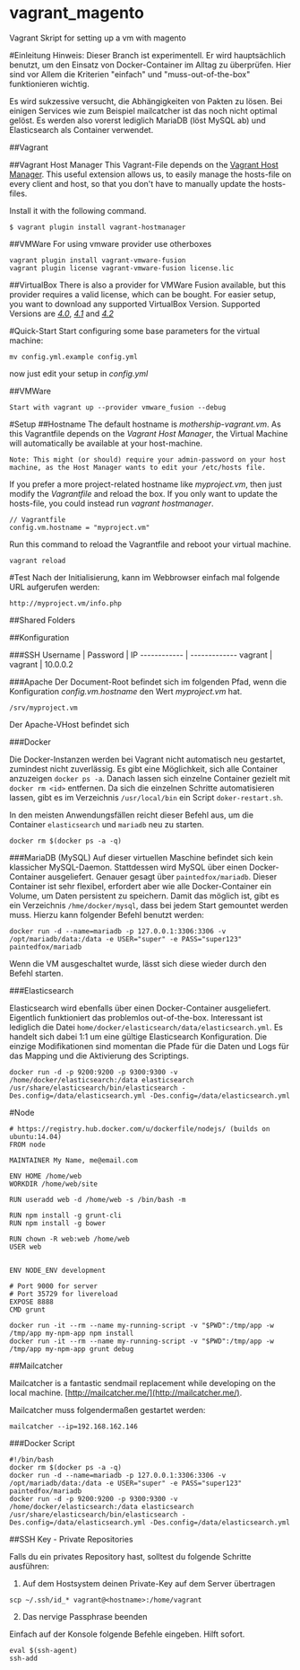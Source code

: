 vagrant_magento
===============

Vagrant Skript for setting up a vm with magento

#Einleitung
Hinweis: Dieser Branch ist experimentell. Er wird hauptsächlich benutzt, um den Einsatz von Docker-Container im Alltag zu überprüfen.
Hier sind vor Allem die Kriterien "einfach" und "muss-out-of-the-box" funktionieren wichtig.

Es wird sukzessive versucht, die Abhängigkeiten von Pakten zu lösen. Bei einigen Services wie zum Beispiel mailcatcher ist das noch nicht
optimal gelöst. Es werden also vorerst lediglich MariaDB (löst MySQL ab) und Elasticsearch als Container verwendet.

##Vagrant

##Vagrant Host Manager
This Vagrant-File depends on the [Vagrant Host Manager](https://github.com/smdahlen/vagrant-hostmanager). This useful extension allows us, to easily manage the hosts-file on every client and host, so that you don't have to manually update the hosts-files.

Install it with the following command.

```
$ vagrant plugin install vagrant-hostmanager
```
##VMWare
For using vmware provider use otherboxes

```
vagrant plugin install vagrant-vmware-fusion
vagrant plugin license vagrant-vmware-fusion license.lic 
```

##VirtualBox
There is also a provider for VMWare Fusion available, but this provider requires a valid license, which can be bought. For easier setup, you want to download any supported VirtualBox Version. Supported Versions are *[4.0](https://www.virtualbox.org/wiki/Download_Old_Builds_4_0)*, *[4.1](https://www.virtualbox.org/wiki/Download_Old_Builds_4_1)* and *[4.2](https://www.virtualbox.org/wiki/Download_Old_Builds_4_2)*

#Quick-Start
Start configuring some base parameters for the virtual machine:
```
mv config.yml.example config.yml
```
now just edit your setup in *config.yml*

##VMWare
```
Start with vagrant up --provider vmware_fusion --debug
```

#Setup
##Hostname
The default hostname is *mothership-vagrant.vm*. As this Vagrantfile depends on the *Vagrant Host Manager*, the Virtual Machine will automatically be available at your host-machine.

```
Note: This might (or should) require your admin-password on your host machine, as the Host Manager wants to edit your /etc/hosts file.
```
If you prefer a more project-related hostname like *myproject.vm*, then just modify the *Vagrantfile* and reload the box. If you only want to update the hosts-file, you could instead run *vagrant hostmanager*.

```
// Vagrantfile
config.vm.hostname = "myproject.vm"
```
Run this command to reload the Vagrantfile and reboot your virtual machine.

```
vagrant reload
```

#Test
Nach der Initialisierung, kann im Webbrowser einfach mal folgende URL aufgerufen werden:

```
http://myproject.vm/info.php
```


##Shared Folders

##Konfiguration

###SSH
Username | Password | IP
------------ | ------------- 
vagrant | vagrant | 10.0.0.2

###Apache
Der Document-Root befindet sich im folgenden Pfad, wenn die Konfiguration *config.vm.hostname* den Wert *myproject.vm* hat.

```
/srv/myproject.vm
```

Der Apache-VHost befindet sich 

###Docker

Die Docker-Instanzen werden bei Vagrant nicht automatisch neu gestartet, zumindest nicht zuverlässig. Es gibt eine Möglichkeit, sich
alle Container anzuzeigen ```docker ps -a```. Danach lassen sich einzelne Container gezielt mit ```docker rm <id>``` entfernen. Da
sich die einzelnen Schritte automatisieren lassen, gibt es im Verzeichnis ```/usr/local/bin``` ein Script ```doker-restart.sh```. 

In den meisten Anwendungsfällen reicht dieser Befehl aus, um die Container ```elasticsearch``` und ```mariadb``` neu zu starten.

```
docker rm $(docker ps -a -q)
```


###MariaDB (MySQL)
Auf dieser virtuellen Maschine befindet sich kein klassicher MySQL-Daemon. Stattdessen wird MySQL über einen Docker-Container
ausgeliefert. Genauer gesagt über ```paintedfox/mariadb```. Dieser Container ist sehr flexibel, erfordert aber wie alle
Docker-Container ein Volume, um Daten persistent zu speichern. Damit das möglich ist, gibt es ein Verzeichnis 
```/hme/docker/mysql```, dass bei jedem Start gemountet werden muss. Hierzu kann folgender Befehl benutzt werden:

```
docker run -d --name=mariadb -p 127.0.0.1:3306:3306 -v /opt/mariadb/data:/data -e USER="super" -e PASS="super123" paintedfox/mariadb
```

Wenn die VM ausgeschaltet wurde, lässt sich diese wieder durch den Befehl starten.


###Elasticsearch

Elasticsearch wird ebenfalls über einen Docker-Container ausgeliefert. Eigentlich funktioniert das problemlos out-of-the-box. 
Interessant ist lediglich die Datei ```home/docker/elasticsearch/data/elasticsearch.yml```. Es handelt sich dabei 1:1 um eine
gültige Elasticsearch Konfiguration. Die einzige Modifikationen sind momentan die Pfade für die Daten und Logs für das Mapping 
und die Aktivierung des Scriptings.

```
docker run -d -p 9200:9200 -p 9300:9300 -v /home/docker/elasticsearch:/data elasticsearch /usr/share/elasticsearch/bin/elasticsearch -Des.config=/data/elasticsearch.yml -Des.config=/data/elasticsearch.yml
```

#Node


```
# https://registry.hub.docker.com/u/dockerfile/nodejs/ (builds on ubuntu:14.04)
FROM node

MAINTAINER My Name, me@email.com

ENV HOME /home/web
WORKDIR /home/web/site

RUN useradd web -d /home/web -s /bin/bash -m

RUN npm install -g grunt-cli
RUN npm install -g bower

RUN chown -R web:web /home/web
USER web


ENV NODE_ENV development

# Port 9000 for server
# Port 35729 for livereload
EXPOSE 8888
CMD grunt

docker run -it --rm --name my-running-script -v "$PWD":/tmp/app -w /tmp/app my-npm-app npm install
docker run -it --rm --name my-running-script -v "$PWD":/tmp/app -w /tmp/app my-npm-app grunt debug
```


##Mailcatcher

Mailcatcher is a fantastic sendmail replacement while developing on the local machine. [http://mailcatcher.me/](http://mailcatcher.me/).

Mailcatcher muss folgendermaßen gestartet werden:

```
mailcatcher --ip=192.168.162.146
```


###Docker Script

```
#!/bin/bash
docker rm $(docker ps -a -q)
docker run -d --name=mariadb -p 127.0.0.1:3306:3306 -v /opt/mariadb/data:/data -e USER="super" -e PASS="super123" paintedfox/mariadb
docker run -d -p 9200:9200 -p 9300:9300 -v /home/docker/elasticsearch:/data elasticsearch /usr/share/elasticsearch/bin/elasticsearch -Des.config=/data/elasticsearch.yml -Des.config=/data/elasticsearch.yml
```



##SSH Key - Private Repositories

Falls du ein privates Repository hast, solltest du folgende Schritte ausführen:

1. Auf dem Hostsystem deinen Private-Key auf dem Server übertragen

```
scp ~/.ssh/id_* vagrant@<hostname>:/home/vagrant
```

2. Das nervige Passphrase beenden

Einfach auf der Konsole folgende Befehle eingeben. Hilft sofort.

```
eval $(ssh-agent)
ssh-add
```



